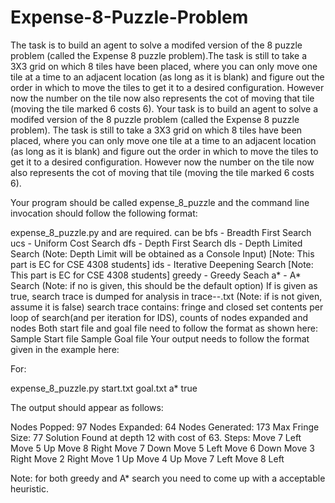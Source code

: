 # Expense-8-Puzzle-Problem
The task is to build an agent to solve a modifed version of the 8 puzzle problem (called the Expense 8 puzzle problem).The task is still to take a 3X3 grid on which 8 tiles have been placed, where you can only move one tile at a time to an adjacent location (as long as it is blank) and figure out the order in which to move the tiles to get it to a desired configuration. However now the number on the tile now also represents the cot of moving that tile (moving the tile marked 6 costs 6).
Your task is to build an agent to solve a modifed version of the 8 puzzle problem (called the Expense 8 puzzle problem). The task is still to take a 3X3 grid on which 8 tiles have been placed, where you can only move one tile at a time to an adjacent location (as long as it is blank) and figure out the order in which to move the tiles to get it to a desired configuration. However now the number on the tile now also represents the cot of moving that tile (moving the tile marked 6 costs 6).

Your program should be called expense_8_puzzle and the command line invocation should follow the following format:

expense_8_puzzle.py <start-file> <goal-file> <method> <dump-flag>
<start-file> and <goal-file> are required.
 <method> can be
 bfs - Breadth First Search
ucs - Uniform Cost Search
dfs - Depth First Search
dls - Depth Limited Search (Note: Depth Limit will be obtained as a Console Input) [Note: This part is EC for CSE 4308 students]
ids - Iterative Deepening Search [Note: This part is EC for CSE 4308 students]
greedy - Greedy Seach
a* - A* Search (Note: if no <method> is given, this should be the default option)
If <dump-flag>  is given as true, search trace is dumped for analysis in trace-<date>-<time>.txt (Note: if <dump-flag> is not given, assume it is false)
search trace contains: fringe and closed set contents per loop of search(and per iteration for IDS), counts of nodes expanded and nodes
Both start file and goal file need to follow the format as shown here:
Sample Start file
Sample Goal file
Your output needs to follow the format given in the example here:

For:
  

expense_8_puzzle.py start.txt goal.txt a* true
  

The output should appear as follows:

Nodes Popped: 97
Nodes Expanded: 64
Nodes Generated: 173
Max Fringe Size: 77
Solution Found at depth 12 with cost of 63.
Steps:
        Move 7 Left
        Move 5 Up
        Move 8 Right
        Move 7 Down
        Move 5 Left
        Move 6 Down
        Move 3 Right
        Move 2 Right
        Move 1 Up
        Move 4 Up
        Move 7 Left
        Move 8 Left
  
Note: for both greedy and A* search you need to come up with a acceptable heuristic.
